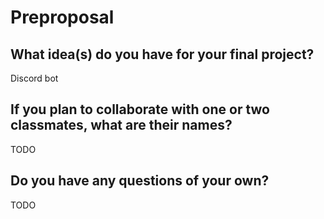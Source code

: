 # Preproposal

## What idea(s) do you have for your final project?

Discord bot

## If you plan to collaborate with one or two classmates, what are their names?

TODO

## Do you have any questions of your own?

TODO

